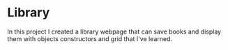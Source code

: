 # Library
In this project I created a library webpage that can save books and display them with objects constructors and grid that I've learned.

